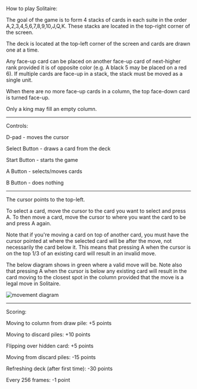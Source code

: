 How to play Solitaire:

The goal of the game is to form 4 stacks of cards in each suite in the order A,2,3,4,5,6,7,8,9,10,J,Q,K. These stacks are located in the top-right corner of the screen.

The deck is located at the top-left corner of the screen and cards are drawn one at a time.

Any face-up card can be placed on another face-up card of next-higher rank provided it is of opposite color (e.g. A black 5 may be placed on a red 6). If multiple cards are face-up in a stack, the stack must be moved as a single unit.

When there are no more face-up cards in a column, the top face-down card is turned face-up.

Only a king may fill an empty column.

---

Controls:

D-pad - moves the cursor

Select Button - draws a card from the deck

Start Button - starts the game

A Button - selects/moves cards

B Button - does nothing

---

The cursor points to the top-left.

To select a card, move the cursor to the card you want to select and press A. To then move a card, move the cursor to where you want the card to be and press A again.

Note that if you're moving a card on top of another card, you must have the cursor pointed at where the selected card will be after the move, not necessarily the card below it. This means that pressing A when the cursor is on the top 1/3 of an existing card will result in an invalid move.

The below diagram shows in green where a valid move will be. Note also that pressing A when the cursor is below any existing card will result in the card moving to the closest spot in the column provided that the move is a legal move in Solitaire.

![movement diagram](https://github.com/BuschEric97/NES_Solitaire/assets/36495578/92ea1819-cda7-4be9-9c13-28614a252c6f)

---

Scoring:

Moving to column from draw pile: +5 points

Moving to discard piles: +10 points

Flipping over hidden card: +5 points

Moving from discard piles: -15 points

Refreshing deck (after first time): -30 points

Every 256 frames: -1 point